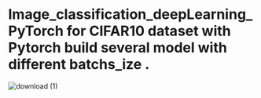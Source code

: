# Image_classification_deepLearning_PyTorch for CIFAR10 dataset with Pytorch  build several model with different batchs_ize .
![download (1)](https://github.com/valid999/Image_classification_deepLearning_PyTorch/assets/95305177/7e4fa5b7-1bc9-4412-b1c4-437735705666)
